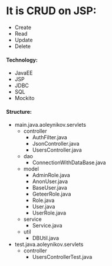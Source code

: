 # It is CRUD on JSP:



- 	Create
- 	Read
- 	Update
- 	Delete



#### Technology:
 	
- 	JavaEE	
- 	JSP
- 	JDBC
- 	SQL
- 	Mockito	

#### Structure:

-	main.java.aoleynikov.servlets
	+ 	controller
		+	AuthFilter.java
		+	JsonController.java
		+	UsersController.java
	+ 	dao
		+	ConnectionWithDataBase.java
	+ 	model
		+	AdminRole.java
		+	AnonUser.java
		+	BaseUser.java
		+	GeteerRole.java
		+	Role.java
		+	User.java
		+	UserRole.java
	+ 	service
		+	Service.java	
	+ 	util
		+	DBUtil.java
-	test.java.aoleynikov.servlets
	+ 	controller
		+	UsersControllerTest.java



